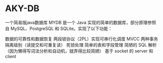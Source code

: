 # AKY-DB
一个简易版java数据库
MYDB 是一个 Java 实现的简单的数据库，部分原理参照自 MySQL、PostgreSQL 和 SQLite。实现了以下功能：

数据的可靠性和数据恢复
两段锁协议（2PL）实现可串行化调度
MVCC
两种事务隔离级别（读提交和可重复读）
死锁处理
简单的表和字段管理
简陋的 SQL 解析（因为懒得写词法分析和自动机，就弄得比较简陋）
基于 socket 的 server 和 client
